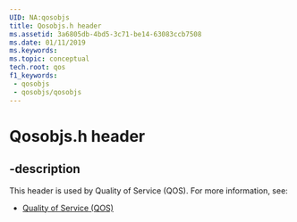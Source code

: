 ```yaml
---
UID: NA:qosobjs
title: Qosobjs.h header
ms.assetid: 3a6805db-4bd5-3c71-be14-63083ccb7508
ms.date: 01/11/2019
ms.keywords: 
ms.topic: conceptual
tech.root: qos
f1_keywords:
 - qosobjs
 - qosobjs/qosobjs
---
```


# Qosobjs.h header


## -description

This header is used by Quality of Service (QOS). For more information, see:

- [Quality of Service (QOS)](../_qos/index.md)

